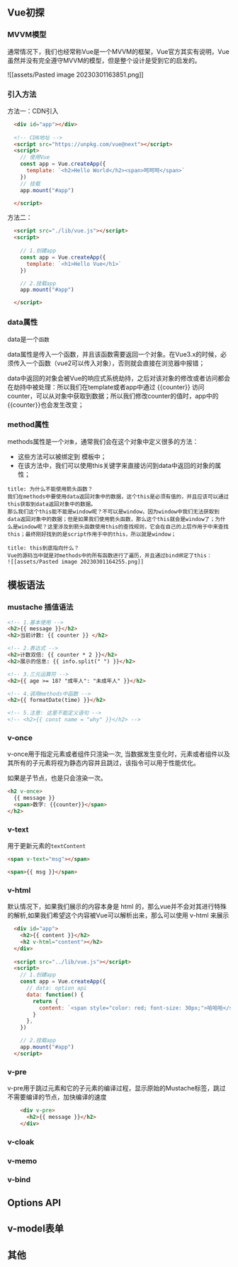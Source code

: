 ## Vue初探

### MVVM模型

通常情况下，我们也经常称Vue是一个MVVM的框架，Vue官方其实有说明，Vue虽然并没有完全遵守MVVM的模型，但是整个设计是受到它的启发的。

![[assets/Pasted image 20230301163851.png]]

### 引入方法

方法一：CDN引入

```html
  <div id="app"></div>
  
  <!-- CDN地址 -->
  <script src="https://unpkg.com/vue@next"></script>
  <script>
    // 使用Vue
    const app = Vue.createApp({
      template: `<h2>Hello World</h2><span>呵呵呵</span>`
    })
    // 挂载
    app.mount("#app")

  </script>
```

方法二：

```html
  <script src="./lib/vue.js"></script>
  <script>
    
    // 1.创建app
    const app = Vue.createApp({
      template: `<h1>Hello Vue</h1>`
    })

    // 2.挂载app
    app.mount("#app")

  </script>

```


### data属性

data是一个`函数`

data属性是传入一个函数，并且该函数需要返回一个对象。在Vue3.x的时候，必须传入一个函数（vue2可以传入对象），否则就会直接在浏览器中报错；

data中返回的对象会被Vue的响应式系统劫持，之后对该对象的修改或者访问都会在劫持中被处理：所以我们在template或者app中通过 {{counter}} 访问counter，可以从对象中获取到数据；所以我们修改counter的值时，app中的 {{counter}}也会发生改变；

### method属性

methods属性是一个`对象`，通常我们会在这个对象中定义很多的方法：
- 这些方法可以被绑定到 模板中；
- 在该方法中，我们可以使用this关键字来直接访问到data中返回的对象的属性；

```ad-question
title: 为什么不能使用箭头函数？
我们在methods中要使用data返回对象中的数据，这个this是必须有值的，并且应该可以通过this获取到data返回对象中的数据。
那么我们这个this能不能是window呢？不可以是window，因为window中我们无法获取到data返回对象中的数据；但是如果我们使用箭头函数，那么这个this就会是window了；为什么是window呢？这里涉及到箭头函数使用this的查找规则，它会在自己的上层作用于中来查找this；最终刚好找到的是script作用于中的this，所以就是window；
```

```ad-question
title: this到底指向什么？
Vue的源码当中就是对methods中的所有函数进行了遍历，并且通过bind绑定了this：
![[assets/Pasted image 20230301164255.png]]
```

## 模板语法

### mustache 插值语法

```html
<!-- 1.基本使用 -->
<h2>{{ message }}</h2>
<h2>当前计数: {{ counter }} </h2>

<!-- 2.表达式 -->
<h2>计数双倍: {{ counter * 2 }}</h2>
<h2>展示的信息: {{ info.split(" ") }}</h2>

<!-- 3.三元运算符 -->
<h2>{{ age >= 18? "成年人": "未成年人" }}</h2>

<!-- 4.调用methods中函数 -->
<h2>{{ formatDate(time) }}</h2>

<!-- 5.注意: 这里不能定义语句 -->
<!-- <h2>{{ const name = "why" }}</h2> -->
```

### v-once

v-once用于指定元素或者组件只渲染一次, 当数据发生变化时，元素或者组件以及其所有的子元素将视为静态内容并且跳过，该指令可以用于性能优化。

如果是子节点，也是只会渲染一次。

```html
<h2 v-once>
  {{ message }}
  <span>数字: {{counter}}</span>
</h2>
```

### v-text

用于更新元素的`textContent`

```html
<span v-text="msg"></span>

<span>{{ msg }}</span>
```

### v-html

默认情况下，如果我们展示的内容本身是 html 的，那么vue并不会对其进行特殊的解析,如果我们希望这个内容被Vue可以解析出来，那么可以使用 v-html 来展示

```html
  <div id="app">
    <h2>{{ content }}</h2>
    <h2 v-html="content"></h2>
  </div>
  
  <script src="../lib/vue.js"></script>
  <script>
    // 1.创建app
    const app = Vue.createApp({
      // data: option api
      data: function() {
        return {
          content: `<span style="color: red; font-size: 30px;">哈哈哈</span>`
        }
      },
    })

    // 2.挂载app
    app.mount("#app")
  </script>
```

### v-pre

 v-pre用于跳过元素和它的子元素的编译过程，显示原始的Mustache标签，跳过不需要编译的节点，加快编译的速度

```html
    <div v-pre>
      <h2>{{ message }}</h2>
    </div>
```

### v-cloak




### v-memo



### v-bind







## Options API



## v-model表单



## 其他


